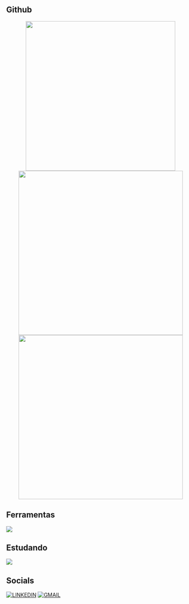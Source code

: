 ## Github
<div align="center">
      <img width="400px" src="https://github-readme-stats.vercel.app/api?username=josesbaraini&theme=blue_navy&hide_border=true&include_all_commits=false&count_private=false"/>
      <img width="439px" src="https://github-readme-streak-stats.herokuapp.com/?user=josesbaraini&theme=blue_navy&hide_border=true"/>
      <img width="439px" src="https://github-readme-stats.vercel.app/api/top-langs/?username=josesbaraini&layout=compact&theme=blue_navy"/>

      
</div>

## Ferramentas 
<img src="https://skillicons.dev/icons?i=js,react,nodejs,html,css,vscode,github,mysql" />


## Estudando
<img src="https://skillicons.dev/icons?i=ts,java" />

## Socials
[![LINKEDIN](https://go-skill-icons.vercel.app/api/icons?i=linkedin)](https://www.linkedin.com/in/josé-sbaraini-693032368/)
[![GMAIL](https://skillicons.dev/icons?i=gmail)](mailto:josesbarainips@gmail.com)
